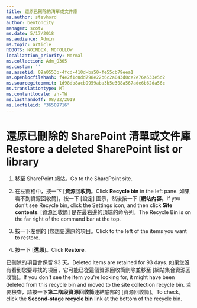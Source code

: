 ```yaml
---
title: 還原已刪除的清單或文件庫
ms.author: stevhord
author: bentoncity
manager: scotv
ms.date: 5/17/2018
ms.audience: Admin
ms.topic: article
ROBOTS: NOINDEX, NOFOLLOW
localization_priority: Normal
ms.collection: Adm_O365
ms.custom: ''
ms.assetid: 09a0553b-4fcd-410d-ba50-fe55cb79eea1
ms.openlocfilehash: f4e2f1c0dd798e22b6c2a043d0ce2e76a533e5d2
ms.sourcegitcommit: 1d98db8acb9959aba3b5e308a567ade6b62da56c
ms.translationtype: MT
ms.contentlocale: zh-TW
ms.lasthandoff: 08/22/2019
ms.locfileid: "36509716"
---
```

# <a name="restore-a-deleted-sharepoint-list-or-library"></a><span data-ttu-id="3f95a-102">還原已刪除的 SharePoint 清單或文件庫</span><span class="sxs-lookup"><span data-stu-id="3f95a-102">Restore a deleted SharePoint list or library</span></span>

1. <span data-ttu-id="3f95a-103">移至 SharePoint 網站。</span><span class="sxs-lookup"><span data-stu-id="3f95a-103">Go to the SharePoint site.</span></span>
    
2. <span data-ttu-id="3f95a-104">在左窗格中，按一下 [**資源回收筒**。</span><span class="sxs-lookup"><span data-stu-id="3f95a-104">Click **Recycle bin** in the left pane.</span></span> <span data-ttu-id="3f95a-105">如果看不到資源回收筒]，按一下 [設定] 圖示，然後按一下 [**網站內容**。</span><span class="sxs-lookup"><span data-stu-id="3f95a-105">If you don't see Recycle bin, click the Settings icon, and then click **Site contents**.</span></span> <span data-ttu-id="3f95a-106">[資源回收筒] 是在最右邊的頂端的命令列。</span><span class="sxs-lookup"><span data-stu-id="3f95a-106">The Recycle Bin is on the far right of the command bar at the top.</span></span>
    
3. <span data-ttu-id="3f95a-107">按一下左側的 [您想要還原的項目。</span><span class="sxs-lookup"><span data-stu-id="3f95a-107">Click to the left of the items you want to restore.</span></span>
    
4. <span data-ttu-id="3f95a-108">按一下 [**還原**]。</span><span class="sxs-lookup"><span data-stu-id="3f95a-108">Click **Restore**.</span></span>
    
<span data-ttu-id="3f95a-109">已刪除的項目會保留 93 天。</span><span class="sxs-lookup"><span data-stu-id="3f95a-109">Deleted items are retained for 93 days.</span></span> <span data-ttu-id="3f95a-110">如果您沒有看到您要尋找的項目，它可能已從這個資源回收筒刪除並移至 [網站集合資源回收筒]。</span><span class="sxs-lookup"><span data-stu-id="3f95a-110">If you don't see the item you're looking for, it might have been deleted from this recycle bin and moved to the site collection recycle bin.</span></span> <span data-ttu-id="3f95a-111">若要檢查，請按一下**第二階段資源回收筒**連結底部的 [資源回收筒]。</span><span class="sxs-lookup"><span data-stu-id="3f95a-111">To check, click the **Second-stage recycle bin** link at the bottom of the recycle bin.</span></span> 
  

